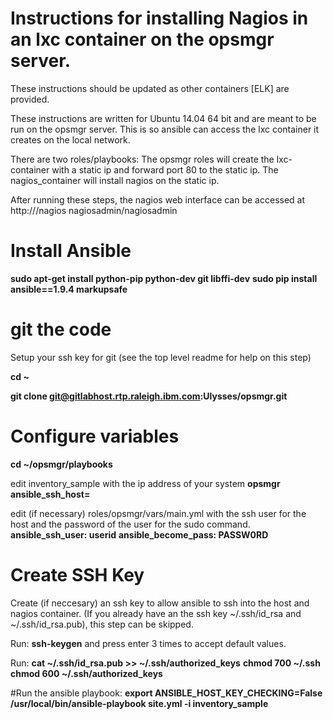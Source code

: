 # Instructions for installing Nagios in an lxc container on the opsmgr server.

These instructions should be updated as other containers [ELK] are provided.

These instructions are written for Ubuntu 14.04 64 bit and are meant to be run on the opsmgr server. This is so ansible can access the lxc container it creates on the local network.

There are two roles/playbooks:
The opsmgr roles will create the lxc-container with a static ip and forward port 80 to the static ip.
The nagios_container will install nagios on the static ip.

After running these steps, the nagios web interface can be accessed at http://<host>/nagios  nagiosadmin/nagiosadmin

# Install Ansible
**sudo apt-get install python-pip python-dev git libffi-dev**
**sudo pip install ansible==1.9.4 markupsafe**


# git the code
Setup your ssh key for git (see the top level readme for help on this step)

**cd ~**

**git clone git@gitlabhost.rtp.raleigh.ibm.com:Ulysses/opsmgr.git**

# Configure variables
**cd ~/opsmgr/playbooks**

edit inventory_sample with the ip address of your system
**opsmgr ansible_ssh_host=<your ip>**

edit (if necessary) roles/opsmgr/vars/main.yml with the ssh user for the host and the password of the user for the sudo command. 
**ansible_ssh_user: userid**
**ansible_become_pass: PASSW0RD**

# Create SSH Key
Create (if neccesary) an ssh key to allow ansible to ssh into the host and nagios container. (If you already have an the ssh key ~/.ssh/id_rsa and ~/.ssh/id_rsa.pub), this step can be skipped.

Run: **ssh-keygen** and press enter 3 times to accept default values.

Run:
**cat ~/.ssh/id_rsa.pub >> ~/.ssh/authorized_keys**
**chmod 700 ~/.ssh**
**chmod 600 ~/.ssh/authorized_keys**


#Run the ansible playbook:
**export ANSIBLE_HOST_KEY_CHECKING=False**
**/usr/local/bin/ansible-playbook site.yml -i inventory_sample**
